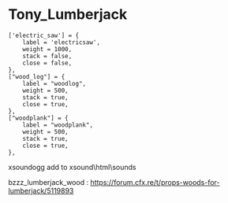 # Tony_Lumberjack
	['electric_saw'] = {
		label = 'electricsaw',
		weight = 1000,
		stack = false,
		close = false,
	},
	["wood_log"] = {
		label = "woodlog",
		weight = 500,
		stack = true,
		close = true,
	},
	["woodplank"] = {
		label = "woodplank",
		weight = 500,
		stack = true,
		close = true,
	}, 

xsoundogg add to  xsound\html\sounds 



bzzz_lumberjack_wood : https://forum.cfx.re/t/props-woods-for-lumberjack/5119893
